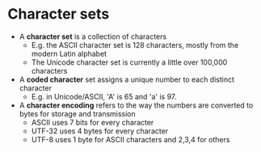 # Character sets
- A **character set** is a collection of characters
    - E.g. the ASCII character set is 128 characters, mostly from the modern Latin alphabet
    - The Unicode character set is currently a little over 100,000 characters
- A **coded character** set assigns a unique number to each distinct character
    - E.g. in Unicode/ASCII, 'A' is 65 and 'a' is 97.
- A **character encoding** refers to the way the numbers are converted to bytes for storage and transmission
    - ASCII uses 7 bits for every character
    - UTF-32 uses 4 bytes for every character
    - UTF-8 uses 1 byte for ASCII characters and 2,3,4 for others
